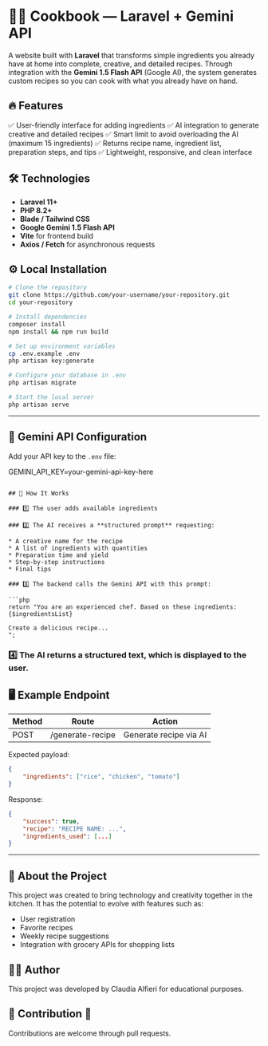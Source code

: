 

# 🧑‍🍳 Cookbook — Laravel + Gemini API

A website built with **Laravel** that transforms simple ingredients you already have at home into complete, creative, and detailed recipes. Through integration with the **Gemini 1.5 Flash API** (Google AI), the system generates custom recipes so you can cook with what you already have on hand.


## 🔥 Features

✅ User-friendly interface for adding ingredients
✅ AI integration to generate creative and detailed recipes
✅ Smart limit to avoid overloading the AI (maximum 15 ingredients)
✅ Returns recipe name, ingredient list, preparation steps, and tips
✅ Lightweight, responsive, and clean interface


## 🛠️ Technologies

* **Laravel 11+**
* **PHP 8.2+**
* **Blade / Tailwind CSS**
* **Google Gemini 1.5 Flash API**
* **Vite** for frontend build
* **Axios / Fetch** for asynchronous requests

## ⚙️ Local Installation

```bash
# Clone the repository
git clone https://github.com/your-username/your-repository.git
cd your-repository

# Install dependencies
composer install
npm install && npm run build

# Set up environment variables
cp .env.example .env
php artisan key:generate

# Configure your database in .env
php artisan migrate

# Start the local server
php artisan serve
```
---

## 🔑 Gemini API Configuration

Add your API key to the `.env` file:

GEMINI_API_KEY=your-gemini-api-key-here
```

## 🚀 How It Works

### 1️⃣ The user adds available ingredients

### 2️⃣ The AI receives a **structured prompt** requesting:

* A creative name for the recipe
* A list of ingredients with quantities
* Preparation time and yield
* Step-by-step instructions
* Final tips

### 3️⃣ The backend calls the Gemini API with this prompt:

```php
return "You are an experienced chef. Based on these ingredients: {$ingredientsList}

Create a delicious recipe...
";
```

### 4️⃣ The AI returns a structured text, which is displayed to the user.


## 🖥️ Example Endpoint

| Method | Route            | Action                 |
| ------ | ---------------- | ---------------------- |
| POST   | /generate-recipe | Generate recipe via AI |

Expected payload:

```json
{
    "ingredients": ["rice", "chicken", "tomato"]
}
```

Response:

```json
{
    "success": true,
    "recipe": "RECIPE NAME: ...",
    "ingredients_used": [...]
}
```
---

## 🙋 About the Project

This project was created to bring technology and creativity together in the kitchen. It has the potential to evolve with features such as:

* User registration
* Favorite recipes
* Weekly recipe suggestions
* Integration with grocery APIs for shopping lists
  
## 👨‍💻 Author

This project was developed by Claudia Alfieri for educational purposes.


## 📝 Contribution 🤝

Contributions are welcome through pull requests.

